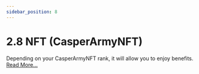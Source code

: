```yaml
---
sidebar_position: 8
---
```


# 2.8 NFT (CasperArmyNFT)

Depending on your CasperArmyNFT rank, it will allow you to enjoy benefits. <a href="https://docs.casperarmy.org/docs/CasperArmyNFT/6.1-Use-cases">Read More...</a>
